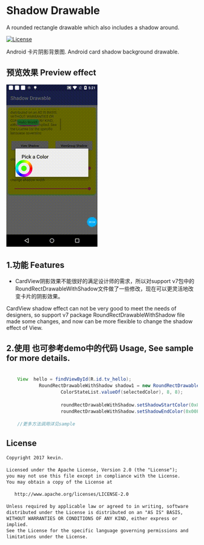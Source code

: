 # Shadow Drawable
A rounded rectangle drawable which also includes a shadow around.

[![License](https://img.shields.io/badge/license-Apache%202-green.svg)](https://www.apache.org/licenses/LICENSE-2.0)

 Android 卡片阴影背景图. Android card shadow background drawable.

## 预览效果 Preview effect
![](demo.gif)

## 1.功能 Features
 * CardView阴影效果不能很好的满足设计师的需求，所以对support v7包中的RoundRectDrawableWithShadow文件做了一些修改，现在可以更灵活地改变卡片的阴影效果。
 
CardView shadow effect can not be very good to meet the needs of designers, so support v7 package RoundRectDrawableWithShadow file made some changes, and now can be more flexible to change the shadow effect of View.


## 2.使用 也可参考demo中的代码  Usage, See sample for more details.

```java

    View  hello = findViewById(R.id.tv_hello);
            RoundRectDrawableWithShadow shadow1 = new RoundRectDrawableWithShadow(getResources(),
                    ColorStateList.valueOf(selectedColor), 8, 8);

                    roundRectDrawableWithShadow.setShadowStartColor(0x8800FF00);
                    roundRectDrawableWithShadow.setShadowEndColor(0x00FFFFFF);

    //更多方法调用详见sample

```

License
--------

    Copyright 2017 kevin.

    Licensed under the Apache License, Version 2.0 (the "License");
    you may not use this file except in compliance with the License.
    You may obtain a copy of the License at

       http://www.apache.org/licenses/LICENSE-2.0

    Unless required by applicable law or agreed to in writing, software
    distributed under the License is distributed on an "AS IS" BASIS,
    WITHOUT WARRANTIES OR CONDITIONS OF ANY KIND, either express or implied.
    See the License for the specific language governing permissions and
    limitations under the License.
